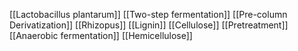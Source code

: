 [[Lactobacillus plantarum]]
[[Two-step fermentation]]
[[Pre-column Derivatization]]
[[Rhizopus]]
[[Lignin]]
[[Cellulose]]
[[Pretreatment]]
[[Anaerobic fermentation]]
[[Hemicellulose]]
